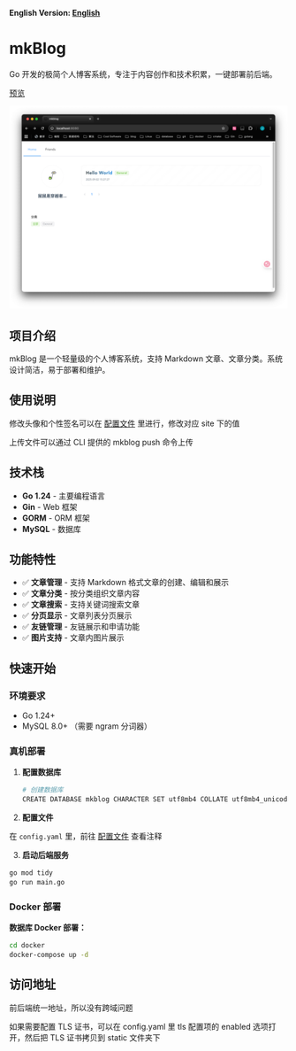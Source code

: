 **English Version: [English](README_en.md)**

# mkBlog

 Go 开发的极简个人博客系统，专注于内容创作和技术积累，一键部署前后端。

 [预览](https://mkitsdts.top:8080)

![Home](./docs/images/home.png)

## 项目介绍

mkBlog 是一个轻量级的个人博客系统，支持 Markdown 文章、文章分类。系统设计简洁，易于部署和维护。

## 使用说明

修改头像和个性签名可以在 [配置文件](config.yaml) 里进行，修改对应 site 下的值

上传文件可以通过 CLI 提供的 mkblog push 命令上传

## 技术栈

- **Go 1.24** - 主要编程语言
- **Gin** - Web 框架
- **GORM** - ORM 框架
- **MySQL** - 数据库

## 功能特性

- ✅ **文章管理** - 支持 Markdown 格式文章的创建、编辑和展示
- ✅ **文章分类** - 按分类组织文章内容
- ✅ **文章搜索** - 支持关键词搜索文章
- ✅ **分页显示** - 文章列表分页展示
- ✅ **友链管理** - 友链展示和申请功能
- ✅ **图片支持** - 文章内图片展示

## 快速开始

### 环境要求
- Go 1.24+
- MySQL 8.0+ （需要 ngram 分词器）

### 真机部署

1. **配置数据库**
   ```bash
   # 创建数据库
   CREATE DATABASE mkblog CHARACTER SET utf8mb4 COLLATE utf8mb4_unicode_ci;
   ```

2. **配置文件**
   
在 `config.yaml` 里，前往 [配置文件](config.yaml) 查看注释

3. **启动后端服务**
```bash
go mod tidy
go run main.go
```

### Docker 部署

**数据库 Docker 部署：**
```bash
cd docker
docker-compose up -d
```

## 访问地址

前后端统一地址，所以没有跨域问题

如果需要配置 TLS 证书，可以在 config.yaml 里 tls 配置项的 enabled 选项打开，然后把 TLS 证书拷贝到 static 文件夹下